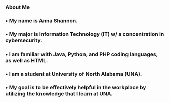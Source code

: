 ### About Me
### • My name is Anna Shannon.
### • My major is Information Technology (IT) w/ a concentration in cybersecurity.
### • I am familiar with Java, Python, and PHP coding languages, as well as HTML.
### • I am a student at University of North Alabama (UNA).
### • My goal is to be effectively helpful in the workplace by utilizing the knowledge that I learn at UNA.

<!--
**AnnaShannon2002/AnnaShannon2002** is a ✨ _special_ ✨ repository because its `README.md` (this file) appears on your GitHub profile.

Here are some ideas to get you started:

- 🔭 I’m currently working on ...
- 🌱 I’m currently learning ...
- 👯 I’m looking to collaborate on ...
- 🤔 I’m looking for help with ...
- 💬 Ask me about ...
- 📫 How to reach me: ...
- 😄 Pronouns: ...
- ⚡ Fun fact: ...
-->
